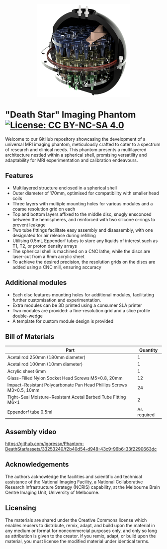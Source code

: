 <p align="center">
  <img src="media/render_section.png" alt="Death Star phantom" align="center" height="300">
</p>

# "Death Star" Imaging Phantom [![License: CC BY-NC-SA 4.0](https://licensebuttons.net/l/by-nc-sa/4.0/80x15.png)](https://creativecommons.org/licenses/by-nc-sa/4.0/)

Welcome to our GitHub repository showcasing the development of a universal MRI imaging phantom, meticulously crafted to cater to a spectrum of research and clinical needs. This phantom presents a multilayered architecture nestled within a spherical shell, promising versatility and adaptability for MRI experimentation and calibration endeavours.

## Features

- Multilayered structure enclosed in a spherical shell
- Outer diameter of 170mm, optimised for compatibility with smaller head coils
- Three layers with multiple mounting holes for various modules and a coarse resolution grid on each
- Top and bottom layers affixed to the middle disc, snugly ensconced between the hemispheres, and reinforced with two silicone o-rings to prevent leakage
- Two tube fittings facilitate easy assembly and disassembly, with one designated for air release during refilling
- Utilising 0.5mL Eppendorf tubes to store any liquids of interest such as T1, T2, or proton density arrays
- The spherical shell is machined on a CNC lathe, while the discs are laser-cut from a 6mm acrylic sheet
- To achieve the desired precision, the resolution grids on the discs are added using a CNC mill, ensuring accuracy

## Additional modules

- Each disc features mounting holes for additional modules, facilitating further customisation and experimentation.
- Extra modules can be 3D printed using a consumer SLA printer
- Two modules are provided: a fine-resolution grid and a slice profile double-wedge
- A template for custom module design is provided

## Bill of Materials

| Part                                                                 | Quantity    |
| -------------------------------------------------------------------- | ----------- |
| Acetal rod 250mm (180mm diameter)                                    | 1           |
| Acetal rod 100mm (10mm diameter)                                     | 1           |
| Acrylic sheet 6mm                                                    | 1           |
| Glass-Filled Nylon Socket Head Screws M5×0.8, 20mm                   | 12          |
| Impact-Resistant Polycarbonate Pan Head Phillips Screws M3×0.5, 10mm | 24          |
| Tight-Seal Moisture-Resistant Acetal Barbed Tube Fitting M6×1        | 2           |
| Eppendorf tube 0.5ml                                                 | As required |

## Assembly video

https://github.com/igoresso/Phantom-DeathStar/assets/33253240/f2b40d54-d948-43c9-96b6-33f2290663dc

## Acknowledgements

The authors acknowledge the facilities and scientific and technical assistance of the National Imaging Facility, a National Collaborative Research Infrastructure Strategy (NCRIS) capability, at the Melbourne Brain Centre Imaging Unit, University of Melbourne.

## Licensing

The materials are shared under the Creative Commons license which enables reusers to distribute, remix, adapt, and build upon the material in any medium or format for noncommercial purposes only, and only so long as attribution is given to the creator. If you remix, adapt, or build upon the material, you must license the modified material under identical terms.

